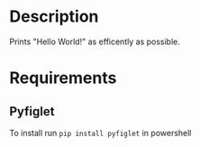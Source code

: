 # Description
Prints "Hello World!" as efficently as possible.

# Requirements
## Pyfiglet
To install run `pip install pyfiglet` in powershell
